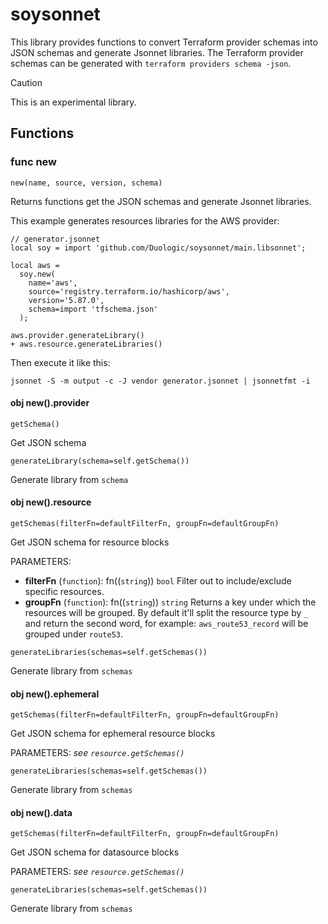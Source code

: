 # soysonnet

This library provides functions to convert Terraform provider schemas into JSON schemas and generate Jsonnet libraries.
The Terraform provider schemas can be generated with `terraform providers schema -json`.

> [!CAUTION]
> This is an experimental library.

## Functions

### func new

```jsonnet
new(name, source, version, schema)
```

Returns functions get the JSON schemas and generate Jsonnet libraries.

This example generates resources libraries for the AWS provider:

```jsonnet
// generator.jsonnet
local soy = import 'github.com/Duologic/soysonnet/main.libsonnet';

local aws =
  soy.new(
    name='aws',
    source='registry.terraform.io/hashicorp/aws',
    version='5.87.0',
    schema=import 'tfschema.json'
  );

aws.provider.generateLibrary()
+ aws.resource.generateLibraries()
```
Then execute it like this:

```console
jsonnet -S -m output -c -J vendor generator.jsonnet | jsonnetfmt -i
```

#### obj new().provider

```jsonnet
getSchema()
```

Get JSON schema

```jsonnet
generateLibrary(schema=self.getSchema())
```

Generate library from `schema`

#### obj new().resource

```jsonnet
getSchemas(filterFn=defaultFilterFn, groupFn=defaultGroupFn)
```

Get JSON schema for resource blocks

PARAMETERS:
  - **filterFn** (`function`): fn(<resourceType>(`string`)) `bool`
    Filter out to include/exclude specific resources.
  - **groupFn** (`function`): fn(<resourceType>(`string`)) `string`
    Returns a key under which the resources will be grouped. By default it'll split the resource type by `_` and return the second word, for example: `aws_route53_record` will be grouped under `route53`.

```jsonnet
generateLibraries(schemas=self.getSchemas())
```

Generate library from `schemas`

#### obj new().ephemeral

```jsonnet
getSchemas(filterFn=defaultFilterFn, groupFn=defaultGroupFn)
```

Get JSON schema for ephemeral resource blocks

PARAMETERS: *see `resource.getSchemas()`*

```jsonnet
generateLibraries(schemas=self.getSchemas())
```

Generate library from `schemas`

#### obj new().data

```jsonnet
getSchemas(filterFn=defaultFilterFn, groupFn=defaultGroupFn)
```

Get JSON schema for datasource blocks

PARAMETERS: *see `resource.getSchemas()`*

```jsonnet
generateLibraries(schemas=self.getSchemas())
```

Generate library from `schemas`

